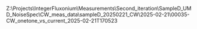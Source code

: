 Z:\Projects\IntegerFluxonium\Measurements\Second_iteration\SampleD_UMD_NoiseSpec\CW_meas_data\sampleD_20250221_CW\2025-02-21\00035-CW_onetone_vs_current_2025-02-21T170523